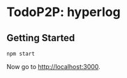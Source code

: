 # TodoP2P: hyperlog

## Getting Started

```
npm start
```

Now go to [http://localhost:3000](http://localhost:3000).
